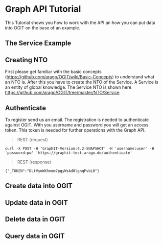 # Graph API Tutorial

This Tutorial shows you how to work with the API an how you can
put data into OGIT on the base of an example.

## The Service Example


## Creating NTO
First please get familiar with the basic concepts (https://github.com/arago/OGIT/wiki/Basic-Concepts) to understand what an NTO is. After this you have to create the NTO of the Service. A Service is an entity of global knowledge. The Service NTO is shown here. https://github.com/arago/OGIT/tree/master/NTO/Service

## Authenticate
To register send us an email. The registration is needed to authenticate against OGIT. With you username and password you will get an access token. This token is needed for further operations with the Graph API.

> REST (request)

    curl -X POST -H 'GraphIT-Version:4.2-SNAPSHOT' -H 'username:user' -H 'password:pw' 'https://graphit-test.arago.de/authenticate'

> REST (response)

    {"_TOKEN":"DLtVymWXhnem7pgyWsAd0lgnqPvbL0"}

## Create data into OGIT

## Update data in OGIT

## Delete data in OGIT

## Query data in OGIT
